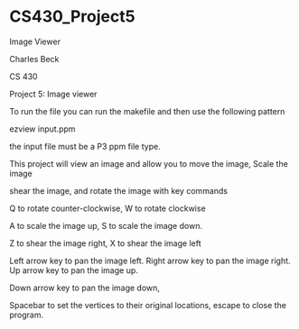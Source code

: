 # CS430_Project5
Image Viewer

Charles Beck

 CS 430
 
 Project 5: Image viewer
 
 To run the file you can run the makefile and then use the following pattern
 
 ezview input.ppm
 
 the input file must be a P3 ppm file type.
 
 This project will view an image and allow you to move the image, Scale the image
 
shear the image, and rotate the image with key commands
  
 Q to rotate counter-clockwise, W to rotate clockwise
 
 A to scale the image up, S to scale the image down.
        
 Z to shear the image right, X to shear the image left 
        
Left arrow key to pan the image left. Right arrow key to pan the image right. Up arrow key to pan the image up.
        
Down arrow key to pan the image down,
              
Spacebar to set the vertices to their original locations, escape to close the program.
